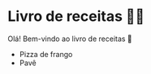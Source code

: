 # Livro de receitas :man_cook:

Olá! Bem-vindo ao livro de receitas :handshake:

* Pizza de frango
* Pavê

